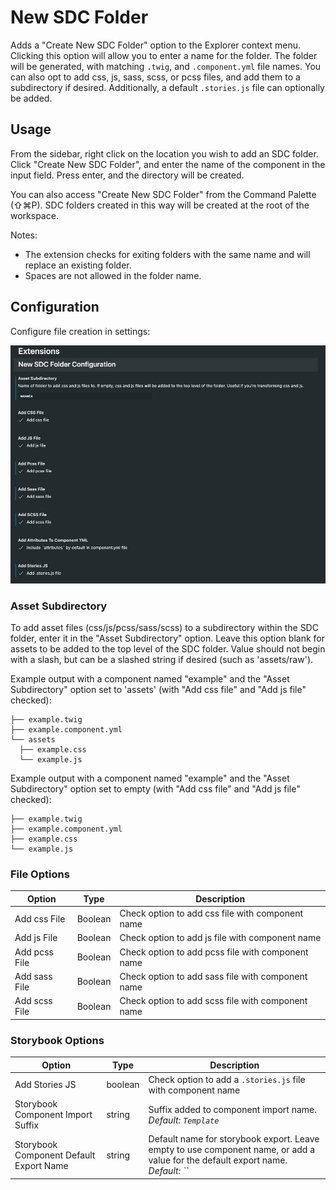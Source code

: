 # New SDC Folder

Adds a "Create New SDC Folder" option to the Explorer context menu. Clicking this option will allow you to enter a name for the folder. The folder will be generated, with matching `.twig`, and `.component.yml` file names. You can also opt to add css, js, sass, scss, or pcss files, and add them to a subdirectory if desired. Additionally, a default `.stories.js` file can optionally be added.

## Usage

From the sidebar, right click on the location you wish to add an SDC folder. Click "Create New SDC Folder", and enter the name of the component in the input field. Press enter, and the directory will be created.

You can also access "Create New SDC Folder" from the Command Palette (⇧⌘P). SDC folders created in this way will be created at the root of the workspace. 

Notes: 
- The extension checks for exiting folders with the same name and will replace an existing folder. 
- Spaces are not allowed in the folder name.

## Configuration

Configure file creation in settings:

![configuration options](https://github.com/baerkins/vscode-sdc-folder/blob/main/img/new-sdc-folder-options.png "Configuration")


### Asset Subdirectory

To add asset files (css/js/pcss/sass/scss) to a subdirectory within the SDC folder, enter it in the "Asset Subdirectory" option. Leave this option blank for assets to be added to the top level of the SDC folder. Value should not begin with a slash, but can be a slashed string if desired (such as 'assets/raw').

Example output with a component named "example" and the "Asset Subdirectory" option set to 'assets' (with "Add css file" and "Add js file" checked):
```
├── example.twig
├── example.component.yml
└── assets
  ├── example.css
  └── example.js
```

Example output with a component named "example" and the "Asset Subdirectory" option set to empty (with "Add css file" and "Add js file" checked):
```
├── example.twig
├── example.component.yml
├── example.css
└── example.js
```

### File Options

| Option | Type | Description |
| ------ | ---- | ----------- |
| Add css File | Boolean | Check option to add css file with component name |
| Add js File | Boolean | Check option to add js file with component name |
| Add pcss File | Boolean | Check option to add pcss file with component name |
| Add sass File | Boolean | Check option to add sass file with component name |
| Add scss File | Boolean | Check option to add scss file with component name |

### Storybook Options

| Option | Type | Description |
| ------ | ---- | ----------- |
| Add Stories JS | boolean | Check option to add a `.stories.js` file with component name |
| Storybook Component Import Suffix | string | Suffix added to component import name. *Default: `Template`* |
| Storybook Component Default Export Name | string | Default name for storybook export. Leave empty to use component name, or add a value for the default export name. *Default: ``* |
